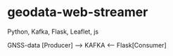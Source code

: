 # geodata-web-streamer
Python, Kafka, Flask, Leaflet, js

GNSS-data [Producer] --> KAFKA <-- Flask[Consumer]

